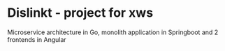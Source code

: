 # Dislinkt - project for xws
Microservice architecture in Go, monolith application in Springboot and 2 frontends in Angular

